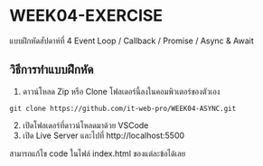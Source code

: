 # WEEK04-EXERCISE 

แบบฝึกหัดสัปดาห์ที่ 4 Event Loop / Callback / Promise / Async & Await


## วิธีการทำแบบฝึกหัด
1. ดาวน์โหลด Zip หรือ Clone โฟลเดอร์นี้ลงในคอมพิวเตอร์ของตัวเอง
```
git clone https://github.com/it-web-pro/WEEK04-ASYNC.git
```
2. เปิดโฟลเดอร์ที่ดาวน์โหลดมาด้วย VSCode
3. เปิด Live Server และไปที่ http://localhost:5500

สามารถแก้ไข code ในไฟล์ index.html ของแต่ละข้อได้เลย
